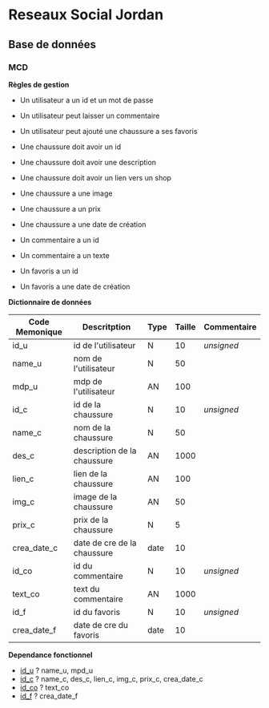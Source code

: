 # Reseaux Social Jordan
## Base de données
### MCD
**Règles de gestion**
- Un utilisateur a un id et un mot de passe 
- Un utilisateur peut laisser un commentaire
- Un utilisateur peut ajouté une chaussure a ses favoris

- Une chaussure doit avoir un id 
- Une chaussure doit avoir une description
- Une chaussure doit avoir un lien vers un shop
- Une chaussure a une image
- Une chaussure a un prix 
- Une chaussure a une date de création

- Un commentaire a un id
- Un commentaire a un texte

- Un favoris a un id
- Un favoris a une date de création

**Dictionnaire de données**


| **Code Memonique** |  **Descritption**          | **Type** | **Taille** | **Commentaire** | 
|--------------------|----------------------------|----------|------------|-----------------|
|id_u                | id de l'utilisateur        |    N     |     10     |   *unsigned*    |
|name_u              | nom  de l'utilisateur      |    N     |     50     |                 |
|mdp_u               | mdp de l'utilisateur       |    AN    |     100    |                 |
|id_c                | id de la chaussure         |    N     |     10     |   *unsigned*    |
|name_c              | nom de la chaussure        |    N     |     50     |                 |
|des_c               | description de la chaussure|    AN    |    1000    |                 |
|lien_c              | lien de la chaussure       |    AN    |     100    |                 |
|img_c               | image de la chaussure      |    AN    |     50     |                 |
|prix_c              | prix de la chaussure       |    N     |     5      |                 |
|crea_date_c         | date de cre de la chaussure|   date   |     10     |                 |
|id_co               | id du commentaire          |    N     |     10     |   *unsigned*    |
|text_co             | text du commentaire        |    AN    |    1000    |                 |
|id_f                | id du favoris              |    N     |     10     |   *unsigned*    |
|crea_date_f         | date de cre du favoris     |   date   |     10     |                 |



**Dependance fonctionnel**


- <ins>id_u</ins> ? name_u, mpd_u
- <ins>id_c</ins> ? name_c, des_c, lien_c, img_c, prix_c, crea_date_c
- <ins>id_co</ins> ? text_co
- <ins>id_f</ins> ? crea_date_f
